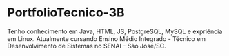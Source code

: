 # PortfolioTecnico-3B
Tenho conhecimento em Java, HTML, JS, PostgreSQL, MySQL e expriência em Linux.
Atualmente cursando Ensino Médio Integrado - Técnico em Desenvolvimento de Sistemas no SENAI - São José/SC.
